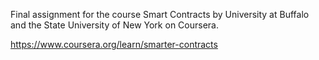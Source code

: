 Final assignment for the course Smart Contracts by University at Buffalo and the State University of New York on Coursera.

https://www.coursera.org/learn/smarter-contracts
